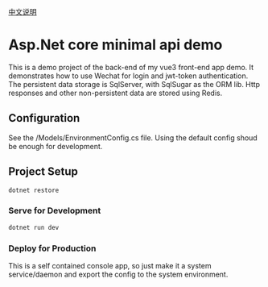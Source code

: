 [中文说明](./README.CN.md)

# Asp.Net core minimal api demo

This is a demo project of the back-end of my vue3 front-end app demo. It demonstrates how to use Wechat for login and jwt-token authentication. The persistent data storage is SqlServer, with SqlSugar as the ORM lib. Http responses and other non-persistent data are stored using Redis.

## Configuration

See the /Models/EnvironmentConfig.cs file. Using the default config shoud be enough for development.

## Project Setup

```sh
dotnet restore
```

### Serve for Development

```sh
dotnet run dev
```

### Deploy for Production

This is a self contained console app, so just make it a system service/daemon and export the config to the system environment.
